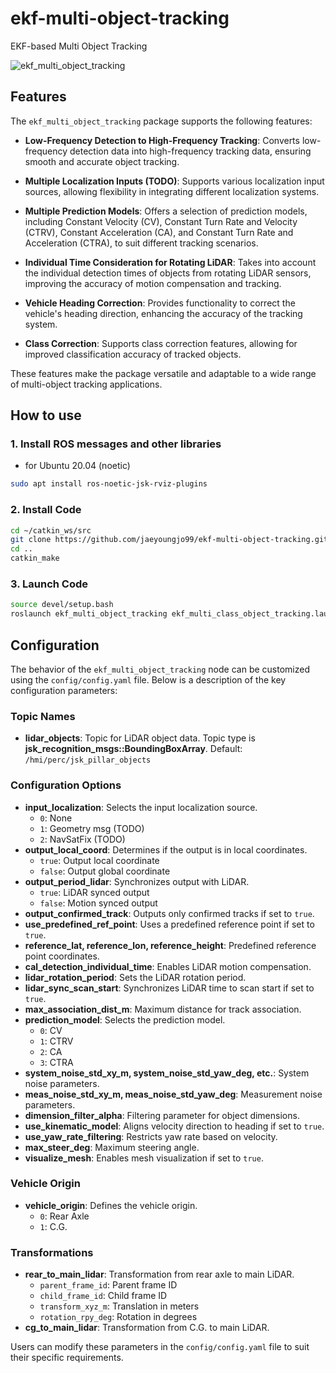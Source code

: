 # ekf-multi-object-tracking
EKF-based Multi Object Tracking

![ekf_multi_object_tracking](docs/tracking_example.gif)

## Features

The `ekf_multi_object_tracking` package supports the following features:

- **Low-Frequency Detection to High-Frequency Tracking**: Converts low-frequency detection data into high-frequency tracking data, ensuring smooth and accurate object tracking.

- **Multiple Localization Inputs (TODO)**: Supports various localization input sources, allowing flexibility in integrating different localization systems.

- **Multiple Prediction Models**: Offers a selection of prediction models, including Constant Velocity (CV), Constant Turn Rate and Velocity (CTRV), Constant Acceleration (CA), and Constant Turn Rate and Acceleration (CTRA), to suit different tracking scenarios.

- **Individual Time Consideration for Rotating LiDAR**: Takes into account the individual detection times of objects from rotating LiDAR sensors, improving the accuracy of motion compensation and tracking.

- **Vehicle Heading Correction**: Provides functionality to correct the vehicle's heading direction, enhancing the accuracy of the tracking system.

- **Class Correction**: Supports class correction features, allowing for improved classification accuracy of tracked objects.


These features make the package versatile and adaptable to a wide range of multi-object tracking applications.

## How to use
### 1. Install ROS messages and other libraries
* for Ubuntu 20.04 (noetic)
```bash
sudo apt install ros-noetic-jsk-rviz-plugins
```

### 2. Install Code
```bash
cd ~/catkin_ws/src
git clone https://github.com/jaeyoungjo99/ekf-multi-object-tracking.git
cd ..
catkin_make
```

### 3. Launch Code
```bash
source devel/setup.bash
roslaunch ekf_multi_object_tracking ekf_multi_class_object_tracking.launch 
```


## Configuration

The behavior of the `ekf_multi_object_tracking` node can be customized using the `config/config.yaml` file. Below is a description of the key configuration parameters:

### Topic Names
<!-- - **vehicle_state**: Topic for vehicle state data. Default: `/app/loc/vehicle_state` -->
- **lidar_objects**: Topic for LiDAR object data. Topic type is **jsk_recognition_msgs::BoundingBoxArray**. Default: `/hmi/perc/jsk_pillar_objects`

### Configuration Options
- **input_localization**: Selects the input localization source.
  - `0`: None
  - `1`: Geometry msg (TODO)
  - `2`: NavSatFix (TODO)
- **output_local_coord**: Determines if the output is in local coordinates.
  - `true`: Output local coordinate
  - `false`: Output global coordinate
- **output_period_lidar**: Synchronizes output with LiDAR.
  - `true`: LiDAR synced output
  - `false`: Motion synced output
- **output_confirmed_track**: Outputs only confirmed tracks if set to `true`.
- **use_predefined_ref_point**: Uses a predefined reference point if set to `true`.
- **reference_lat, reference_lon, reference_height**: Predefined reference point coordinates.
- **cal_detection_individual_time**: Enables LiDAR motion compensation.
- **lidar_rotation_period**: Sets the LiDAR rotation period.
- **lidar_sync_scan_start**: Synchronizes LiDAR time to scan start if set to `true`.
- **max_association_dist_m**: Maximum distance for track association.
- **prediction_model**: Selects the prediction model.
  - `0`: CV
  - `1`: CTRV
  - `2`: CA
  - `3`: CTRA
- **system_noise_std_xy_m, system_noise_std_yaw_deg, etc.**: System noise parameters.
- **meas_noise_std_xy_m, meas_noise_std_yaw_deg**: Measurement noise parameters.
- **dimension_filter_alpha**: Filtering parameter for object dimensions.
- **use_kinematic_model**: Aligns velocity direction to heading if set to `true`.
- **use_yaw_rate_filtering**: Restricts yaw rate based on velocity.
- **max_steer_deg**: Maximum steering angle.
- **visualize_mesh**: Enables mesh visualization if set to `true`.

### Vehicle Origin
- **vehicle_origin**: Defines the vehicle origin.
  - `0`: Rear Axle
  - `1`: C.G.

### Transformations
- **rear_to_main_lidar**: Transformation from rear axle to main LiDAR.
  - `parent_frame_id`: Parent frame ID
  - `child_frame_id`: Child frame ID
  - `transform_xyz_m`: Translation in meters
  - `rotation_rpy_deg`: Rotation in degrees
- **cg_to_main_lidar**: Transformation from C.G. to main LiDAR.

Users can modify these parameters in the `config/config.yaml` file to suit their specific requirements.
